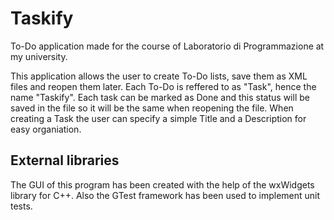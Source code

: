 # Taskify
To-Do application made for the course of Laboratorio di Programmazione at my university.

This application allows the user to create To-Do lists, save them as XML files and reopen them later. Each To-Do is reffered to as "Task", hence the name "Taskify".
Each task can be marked as Done and this status will be saved in the file so it will be the same when reopening the file.
When creating a Task the user can specify a simple Title and a Description for easy organiation.

## External libraries
The GUI of this program has been created with the help of the wxWidgets library for C++.
Also the GTest framework has been used to implement unit tests.
